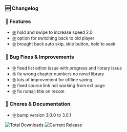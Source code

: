 ### 🆕 Changelog
### 🌟 Features
- [֍](https://github.com/RyanYuuki/AnymeX/commit/d5a6359)  hold and swipe to increase speed 2.0
- [֍](https://github.com/RyanYuuki/AnymeX/commit/cc6bc83)  option for switching back to old player
- [֍](https://github.com/RyanYuuki/AnymeX/commit/5bc2a9b)  brought back auto skip, skip button, hold to seek


### 🔧 Bug Fixes & Improvements
- [֍](https://github.com/RyanYuuki/AnymeX/commit/8a6e438)  fixed list editor issue with progress and library issue
- [֍](https://github.com/RyanYuuki/AnymeX/commit/64923ca)  fix wrong chapter numbers no novel library
- [֍](https://github.com/RyanYuuki/AnymeX/commit/e76b47f)  lots of improvement for offline saving
- [֍](https://github.com/RyanYuuki/AnymeX/commit/8cdf375)  fixed source link not working from ext page
- [֍](https://github.com/RyanYuuki/AnymeX/commit/15592e7)  fix romaji title on recom


### 🧹 Chores & Documentation
- [֍](https://github.com/RyanYuuki/AnymeX/commit/36f11f9)  bump version 3.0.0 to 3.0.1


![Total Downloads](https://img.shields.io/github/downloads/RyanYuuki/AnymeX/total?style=for-the-badge&label=TOTAL%20DOWNLOADS&labelColor=black&color=white) ![Current Release](https://img.shields.io/github/downloads/RyanYuuki/AnymeX/v3.0.1/total?style=for-the-badge&label=CURRENT%20RELEASE&labelColor=black&color=white)
